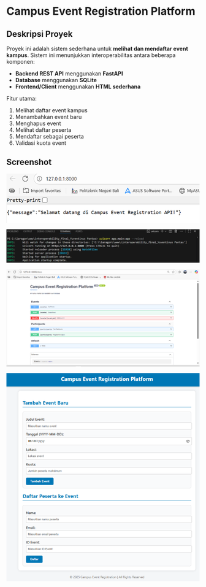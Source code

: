 # Campus Event Registration Platform

## Deskripsi Proyek

Proyek ini adalah sistem sederhana untuk **melihat dan mendaftar event kampus**. Sistem ini menunjukkan interoperabilitas antara beberapa komponen:

- **Backend REST API** menggunakan **FastAPI**
- **Database** menggunakan **SQLite**
- **Frontend/Client** menggunakan **HTML sederhana**

Fitur utama:

1. Melihat daftar event kampus
2. Menambahkan event baru
3. Menghapus event
4. Melihat daftar peserta
5. Mendaftar sebagai peserta
6. Validasi kuota event

## Screenshot

![Daftar API](img/SS_1.png)

![menjalankan backend](img/SS_2.png)

![API docs (/docs)](img/SS_3.png)

![tambah event baru dan tambah peserta ke event](img/SS_4.png)
